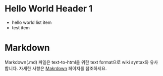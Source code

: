 # Hello World Header 1

* hello world list item
* test item

# Markdown

Markdown(.md) 파일은 text-to-html을 위한 text format으로 wiki syntax와 유사합니다. 자세한 사항은 [Makrdown](http://daringfireball.net/projects/markdown/) 페이지를 참조하세요.